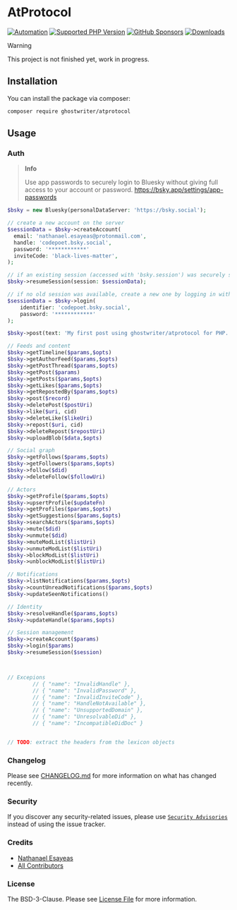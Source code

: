 # AtProtocol

[![Automation](https://github.com/ghostwriter/atprotocol/actions/workflows/automation.yml/badge.svg)](https://github.com/ghostwriter/atprotocol/actions/workflows/automation.yml)
[![Supported PHP Version](https://badgen.net/packagist/php/ghostwriter/atprotocol?color=8892bf)](https://www.php.net/supported-versions)
[![GitHub Sponsors](https://img.shields.io/github/sponsors/ghostwriter?label=Sponsor+@ghostwriter/atprotocol&logo=GitHub+Sponsors)](https://github.com/sponsors/ghostwriter)
[![Downloads](https://badgen.net/packagist/dt/ghostwriter/atprotocol?color=blue)](https://packagist.org/packages/ghostwriter/atprotocol)

> [!WARNING]
>
> This project is not finished yet, work in progress.

## Installation

You can install the package via composer:

``` bash
composer require ghostwriter/atprotocol
```

## Usage

### Auth
> **Info**
>
> Use app passwords to securely login to Bluesky without giving full access to your account or password.
> https://bsky.app/settings/app-passwords

```php
$bsky = new Bluesky(personalDataServer: 'https://bsky.social');

// create a new account on the server
$sessionData = $bsky->createAccount(
  email: 'nathanael.esayeas@protonmail.com',
  handle: 'codepoet.bsky.social',
  password: '************'
  inviteCode: 'black-lives-matter',
);

// if an existing session (accessed with 'bsky.session') was securely stored previously, then reuse that
$bsky->resumeSession(session: $sessionData);

// if no old session was available, create a new one by logging in with password (App Password)
$sessionData = $bsky->login(
    identifier: 'codepoet.bsky.social',
    password: '************'
);

$bsky->post(text: 'My first post using ghostwriter/atprotocol for PHP.');

// Feeds and content
$bsky->getTimeline($params,$opts)
$bsky->getAuthorFeed($params,$opts)
$bsky->getPostThread($params,$opts)
$bsky->getPost($params)
$bsky->getPosts($params,$opts)
$bsky->getLikes($params,$opts)
$bsky->getRepostedBy($params,$opts)
$bsky->post($record)
$bsky->deletePost($postUri)
$bsky->like($uri, cid)
$bsky->deleteLike($likeUri)
$bsky->repost($uri, cid)
$bsky->deleteRepost($repostUri)
$bsky->uploadBlob($data,$opts)

// Social graph
$bsky->getFollows($params,$opts)
$bsky->getFollowers($params,$opts)
$bsky->follow($did)
$bsky->deleteFollow($followUri)

// Actors
$bsky->getProfile($params,$opts)
$bsky->upsertProfile($updateFn)
$bsky->getProfiles($params,$opts)
$bsky->getSuggestions($params,$opts)
$bsky->searchActors($params,$opts)
$bsky->mute($did)
$bsky->unmute($did)
$bsky->muteModList($listUri)
$bsky->unmuteModList($listUri)
$bsky->blockModList($listUri)
$bsky->unblockModList($listUri)

// Notifications
$bsky->listNotifications($params,$opts)
$bsky->countUnreadNotifications($params,$opts)
$bsky->updateSeenNotifications()

// Identity
$bsky->resolveHandle($params,$opts)
$bsky->updateHandle($params,$opts)

// Session management
$bsky->createAccount($params)
$bsky->login($params)
$bsky->resumeSession($session)



// Excepions
        // { "name": "InvalidHandle" },
        // { "name": "InvalidPassword" },
        // { "name": "InvalidInviteCode" },
        // { "name": "HandleNotAvailable" },
        // { "name": "UnsupportedDomain" },
        // { "name": "UnresolvableDid" },
        // { "name": "IncompatibleDidDoc" }


// TODO: extract the headers from the lexicon objects
```

### Changelog

Please see [CHANGELOG.md](./CHANGELOG.md) for more information on what has changed recently.

### Security

If you discover any security-related issues, please use [`Security Advisories`](https://github.com/ghostwriter/atprotocol/security/advisories/new) instead of using the issue tracker.

### Credits

- [Nathanael Esayeas](https://github.com/ghostwriter)
- [All Contributors](https://github.com/ghostwriter/atprotocol/contributors)

### License

The BSD-3-Clause. Please see [License File](./LICENSE) for more information.
